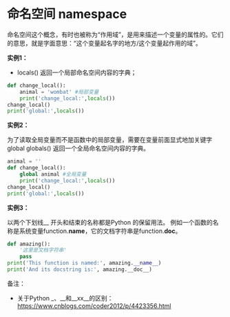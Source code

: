 # 命名空间 namespace

命名空间这个概念，有时也被称为“作用域”，是用来描述一个变量的属性的。它们的意思，就是字面意思：“这个变量起名字的地方/这个变量起作用的域”。


**实例1：**

- locals() 返回一个局部命名空间内容的字典；
```py
def change_local():
	animal = 'wombat' #局部变量
	print('change_local:',locals())
change_local()
print('global:',locals())
```
**实例2：**

为了读取全局变量而不是函数中的局部变量，需要在变量前面显式地加关键字global
globals() 返回一个全局命名空间内容的字典。
```py
animal = ''
def change_local():
	global animal #全局变量
	print('change_local:',locals())
change_local()
print('global:',locals())
```
**实例3：**

以两个下划线__ 开头和结束的名称都是Python 的保留用法。
例如一个函数的名称是系统变量function.__name__，它的文档字符串是function.__doc__。
```py
def amazing():
	'这里是文档字符串'
	pass
print('This function is named:', amazing.__name__)
print('And its docstring is:', amazing.__doc__)
```

备注：
- 关于Python _、__和__xx__的区别：https://www.cnblogs.com/coder2012/p/4423356.html